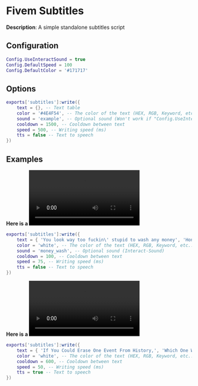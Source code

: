 # Fivem Subtitles

**Description**: A simple standalone subtitles script 

## Configuration

```lua
Config.UseInteractSound = true
Config.DefaultSpeed = 100
Config.DefaultColor = '#171717'
```

## Options

```lua
exports['subtitles']:write({
    text = {}, -- Text table
    color = '#4E4F54', -- The color of the text (HEX, RGB, Keyword, etc..)
    sound = 'example', -- Optional sound (Won't work if "Config.UseInteractSound" is **false**)
    cooldown = 1500, -- Cooldown between text
    speed = 500, -- Writing speed (ms)
    tts = false -- Text to speech
})
```

## Examples

**Here is a ![preview](https://i.imgur.com/pQUqmVf.mp4)**
```lua
exports['subtitles']:write({
    text = { 'You look way too fuckin\' stupid to wash any money', 'Honestly', 'Jesus Christ' },
    color = 'white', -- The color of the text (HEX, RGB, Keyword, etc..)
    sound = 'money_wash', -- Optional sound (Interact-Sound)
    cooldown = 100, -- Cooldown between text
    speed = 75, -- Writing speed (ms)
    tts = false -- Text to speech
})
```

**Here is a ![preview](https://i.imgur.com/i8WkacM.mp4)**
```lua
exports['subtitles']:write({
    text = { 'If You Could Erase One Event From History,', 'Which One Would You Erase?' },
    color = 'white', -- The color of the text (HEX, RGB, Keyword, etc..)
    cooldown = 600, -- Cooldown between text
    speed = 50, -- Writing speed (ms)
    tts = true -- Text to speech
})
```
